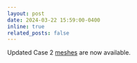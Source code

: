 ```yaml
---
layout: post
date: 2024-03-22 15:59:00-0400
inline: true
related_posts: false
---
```


Updated Case 2 [meshes](https://autocfd.org/case2/) are now available.
